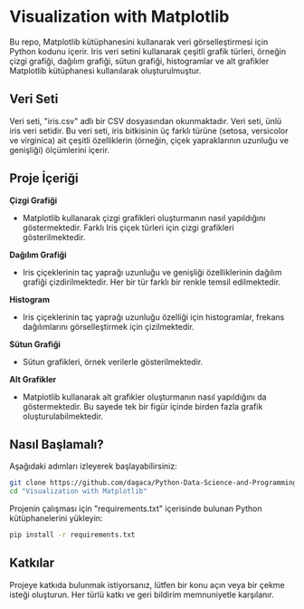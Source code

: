 # Visualization with Matplotlib

Bu repo, Matplotlib kütüphanesini kullanarak veri görselleştirmesi için Python kodunu içerir. Iris veri setini kullanarak çeşitli grafik türleri, örneğin çizgi grafiği, dağılım grafiği, sütun grafiği, histogramlar ve alt grafikler Matplotlib kütüphanesi kullanılarak oluşturulmuştur.



## Veri Seti
Veri seti, "iris.csv" adlı bir CSV dosyasından okunmaktadır. Veri seti, ünlü iris veri setidir. Bu veri seti, iris bitkisinin üç farklı türüne (setosa, versicolor ve virginica) ait çeşitli özelliklerin (örneğin, çiçek yapraklarının uzunluğu ve genişliği) ölçümlerini içerir.



## Proje İçeriği

**Çizgi Grafiği**

- Matplotlib kullanarak çizgi grafikleri oluşturmanın nasıl yapıldığını göstermektedir. Farklı Iris çiçek türleri için çizgi grafikleri gösterilmektedir.



**Dağılım Grafiği**

- Iris çiçeklerinin taç yaprağı uzunluğu ve genişliği özelliklerinin dağılım grafiği çizdirilmektedir. Her bir tür farklı bir renkle temsil edilmektedir.



**Histogram**

- Iris çiçeklerinin taç yaprağı uzunluğu özelliği için histogramlar, frekans dağılımlarını görselleştirmek için çizilmektedir.



**Sütun Grafiği**

- Sütun grafikleri, örnek verilerle gösterilmektedir.



**Alt Grafikler**

- Matplotlib kullanarak alt grafikler oluşturmanın nasıl yapıldığını da göstermektedir. Bu sayede tek bir figür içinde birden fazla grafik oluşturulabilmektedir.



## Nasıl Başlamalı?
Aşağıdaki adımları izleyerek başlayabilirsiniz:

```bash
git clone https://github.com/dagaca/Python-Data-Science-and-Programming.git
cd "Visualization with Matplotlib"
```

Projenin çalışması için "requirements.txt" içerisinde bulunan Python kütüphanelerini yükleyin:

```bash
pip install -r requirements.txt
```



## Katkılar
Projeye katkıda bulunmak istiyorsanız, lütfen bir konu açın veya bir çekme isteği oluşturun. Her türlü katkı ve geri bildirim memnuniyetle karşılanır.

